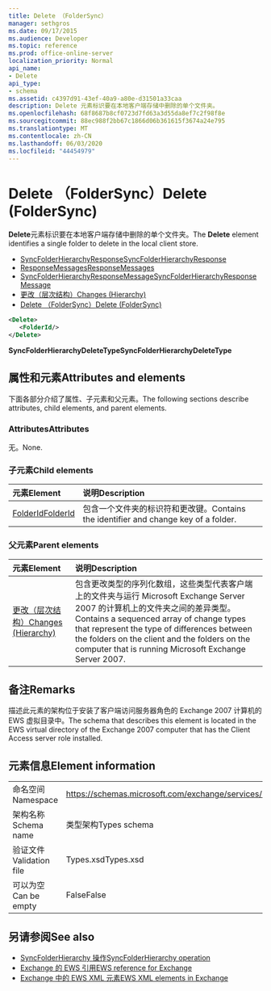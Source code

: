 ```yaml
---
title: Delete （FolderSync）
manager: sethgros
ms.date: 09/17/2015
ms.audience: Developer
ms.topic: reference
ms.prod: office-online-server
localization_priority: Normal
api_name:
- Delete
api_type:
- schema
ms.assetid: c4397d91-43ef-40a9-a80e-d31501a33caa
description: Delete 元素标识要在本地客户端存储中删除的单个文件夹。
ms.openlocfilehash: 68f8687b8cf0723d7fd63a3d55da8ef7c2f98f8e
ms.sourcegitcommit: 88ec988f2bb67c1866d06b361615f3674a24e795
ms.translationtype: MT
ms.contentlocale: zh-CN
ms.lasthandoff: 06/03/2020
ms.locfileid: "44454979"
---
```

# <a name="delete-foldersync"></a><span data-ttu-id="5f8f8-103">Delete （FolderSync）</span><span class="sxs-lookup"><span data-stu-id="5f8f8-103">Delete (FolderSync)</span></span>

<span data-ttu-id="5f8f8-104">**Delete**元素标识要在本地客户端存储中删除的单个文件夹。</span><span class="sxs-lookup"><span data-stu-id="5f8f8-104">The **Delete** element identifies a single folder to delete in the local client store.</span></span> 
  
- [<span data-ttu-id="5f8f8-105">SyncFolderHierarchyResponse</span><span class="sxs-lookup"><span data-stu-id="5f8f8-105">SyncFolderHierarchyResponse</span></span>](syncfolderhierarchyresponse.md)  
- [<span data-ttu-id="5f8f8-106">ResponseMessages</span><span class="sxs-lookup"><span data-stu-id="5f8f8-106">ResponseMessages</span></span>](responsemessages.md)  
- [<span data-ttu-id="5f8f8-107">SyncFolderHierarchyResponseMessage</span><span class="sxs-lookup"><span data-stu-id="5f8f8-107">SyncFolderHierarchyResponseMessage</span></span>](syncfolderhierarchyresponsemessage.md)  
- [<span data-ttu-id="5f8f8-108">更改（层次结构）</span><span class="sxs-lookup"><span data-stu-id="5f8f8-108">Changes (Hierarchy)</span></span>](changes-hierarchy.md)  
- [<span data-ttu-id="5f8f8-109">Delete （FolderSync）</span><span class="sxs-lookup"><span data-stu-id="5f8f8-109">Delete (FolderSync)</span></span>](delete-foldersync.md)
  
```xml
<Delete>
   <FolderId/>
</Delete>
```

<span data-ttu-id="5f8f8-110">**SyncFolderHierarchyDeleteType**</span><span class="sxs-lookup"><span data-stu-id="5f8f8-110">**SyncFolderHierarchyDeleteType**</span></span>

## <a name="attributes-and-elements"></a><span data-ttu-id="5f8f8-111">属性和元素</span><span class="sxs-lookup"><span data-stu-id="5f8f8-111">Attributes and elements</span></span>

<span data-ttu-id="5f8f8-112">下面各部分介绍了属性、子元素和父元素。</span><span class="sxs-lookup"><span data-stu-id="5f8f8-112">The following sections describe attributes, child elements, and parent elements.</span></span>
  
### <a name="attributes"></a><span data-ttu-id="5f8f8-113">Attributes</span><span class="sxs-lookup"><span data-stu-id="5f8f8-113">Attributes</span></span>

<span data-ttu-id="5f8f8-114">无。</span><span class="sxs-lookup"><span data-stu-id="5f8f8-114">None.</span></span>
  
### <a name="child-elements"></a><span data-ttu-id="5f8f8-115">子元素</span><span class="sxs-lookup"><span data-stu-id="5f8f8-115">Child elements</span></span>

|<span data-ttu-id="5f8f8-116">**元素**</span><span class="sxs-lookup"><span data-stu-id="5f8f8-116">**Element**</span></span>|<span data-ttu-id="5f8f8-117">**说明**</span><span class="sxs-lookup"><span data-stu-id="5f8f8-117">**Description**</span></span>|
|:-----|:-----|
|[<span data-ttu-id="5f8f8-118">FolderId</span><span class="sxs-lookup"><span data-stu-id="5f8f8-118">FolderId</span></span>](folderid.md) <br/> |<span data-ttu-id="5f8f8-119">包含一个文件夹的标识符和更改键。</span><span class="sxs-lookup"><span data-stu-id="5f8f8-119">Contains the identifier and change key of a folder.</span></span>  <br/> |
   
### <a name="parent-elements"></a><span data-ttu-id="5f8f8-120">父元素</span><span class="sxs-lookup"><span data-stu-id="5f8f8-120">Parent elements</span></span>

|<span data-ttu-id="5f8f8-121">**元素**</span><span class="sxs-lookup"><span data-stu-id="5f8f8-121">**Element**</span></span>|<span data-ttu-id="5f8f8-122">**说明**</span><span class="sxs-lookup"><span data-stu-id="5f8f8-122">**Description**</span></span>|
|:-----|:-----|
|[<span data-ttu-id="5f8f8-123">更改（层次结构）</span><span class="sxs-lookup"><span data-stu-id="5f8f8-123">Changes (Hierarchy)</span></span>](changes-hierarchy.md) <br/> |<span data-ttu-id="5f8f8-124">包含更改类型的序列化数组，这些类型代表客户端上的文件夹与运行 Microsoft Exchange Server 2007 的计算机上的文件夹之间的差异类型。</span><span class="sxs-lookup"><span data-stu-id="5f8f8-124">Contains a sequenced array of change types that represent the type of differences between the folders on the client and the folders on the computer that is running Microsoft Exchange Server 2007.</span></span>  <br/> |
   
## <a name="remarks"></a><span data-ttu-id="5f8f8-125">备注</span><span class="sxs-lookup"><span data-stu-id="5f8f8-125">Remarks</span></span>

<span data-ttu-id="5f8f8-126">描述此元素的架构位于安装了客户端访问服务器角色的 Exchange 2007 计算机的 EWS 虚拟目录中。</span><span class="sxs-lookup"><span data-stu-id="5f8f8-126">The schema that describes this element is located in the EWS virtual directory of the Exchange 2007 computer that has the Client Access server role installed.</span></span>
  
## <a name="element-information"></a><span data-ttu-id="5f8f8-127">元素信息</span><span class="sxs-lookup"><span data-stu-id="5f8f8-127">Element information</span></span>

|||
|:-----|:-----|
|<span data-ttu-id="5f8f8-128">命名空间</span><span class="sxs-lookup"><span data-stu-id="5f8f8-128">Namespace</span></span>  <br/> |https://schemas.microsoft.com/exchange/services/2006/types  <br/> |
|<span data-ttu-id="5f8f8-129">架构名称</span><span class="sxs-lookup"><span data-stu-id="5f8f8-129">Schema name</span></span>  <br/> |<span data-ttu-id="5f8f8-130">类型架构</span><span class="sxs-lookup"><span data-stu-id="5f8f8-130">Types schema</span></span>  <br/> |
|<span data-ttu-id="5f8f8-131">验证文件</span><span class="sxs-lookup"><span data-stu-id="5f8f8-131">Validation file</span></span>  <br/> |<span data-ttu-id="5f8f8-132">Types.xsd</span><span class="sxs-lookup"><span data-stu-id="5f8f8-132">Types.xsd</span></span>  <br/> |
|<span data-ttu-id="5f8f8-133">可以为空</span><span class="sxs-lookup"><span data-stu-id="5f8f8-133">Can be empty</span></span>  <br/> |<span data-ttu-id="5f8f8-134">False</span><span class="sxs-lookup"><span data-stu-id="5f8f8-134">False</span></span>  <br/> |
   
## <a name="see-also"></a><span data-ttu-id="5f8f8-135">另请参阅</span><span class="sxs-lookup"><span data-stu-id="5f8f8-135">See also</span></span>

- [<span data-ttu-id="5f8f8-136">SyncFolderHierarchy 操作</span><span class="sxs-lookup"><span data-stu-id="5f8f8-136">SyncFolderHierarchy operation</span></span>](syncfolderhierarchy-operation.md)
- [<span data-ttu-id="5f8f8-137">Exchange 的 EWS 引用</span><span class="sxs-lookup"><span data-stu-id="5f8f8-137">EWS reference for Exchange</span></span>](ews-reference-for-exchange.md)
- [<span data-ttu-id="5f8f8-138">Exchange 中的 EWS XML 元素</span><span class="sxs-lookup"><span data-stu-id="5f8f8-138">EWS XML elements in Exchange</span></span>](ews-xml-elements-in-exchange.md)


